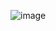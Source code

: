 ![image](https://user-images.githubusercontent.com/57319180/155704607-fefc2758-bcaf-44ff-8ded-489f333f9017.png)
